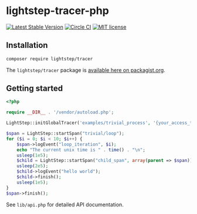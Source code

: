 # lightstep-tracer-php

[![Latest Stable Version](https://poser.pugx.org/lightstep/tracer/v/stable)](https://packagist.org/packages/lightstep/tracer)
[![Circle CI](https://circleci.com/gh/lightstep/lightstep-tracer-php.svg?style=shield)](https://circleci.com/gh/lightstep/lightstep-tracer-php)
[![MIT license](http://img.shields.io/badge/license-MIT-blue.svg)](http://opensource.org/licenses/MIT)

## Installation

```bash
composer require lightstep/tracer
```

The `lightstep/tracer` package is [available here on packagist.org](https://packagist.org/packages/lightstep/tracer).

## Getting started

```php
<?php

require __DIR__ . '/vendor/autoload.php';

LightStep::initGlobalTracer('examples/trivial_process', '{your_access_token}');

$span = LightStep::startSpan("trivial/loop");
for ($i = 0; $i < 10; $i++) {
    $span->logEvent("loop_iteration", $i);
    echo "The current unix time is " . time() . "\n";
    usleep(1e5);
    $child = LightStep::startSpan("child_span", array(parent => $span));
    usleep(2e5);
    $child->logEvent("hello world");
    $child->finish();
    usleep(1e5);
}
$span->finish();
```

See `lib/api.php` for detailed API documentation.

